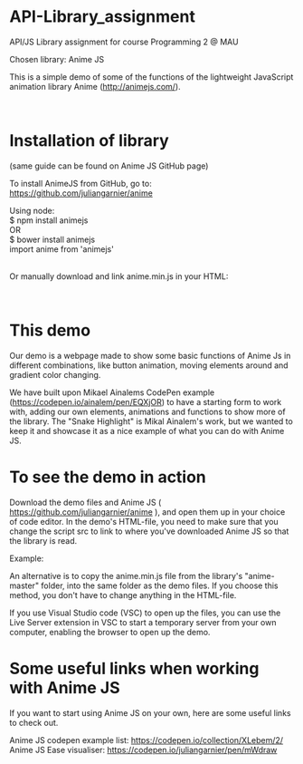 # API-Library_assignment
API/JS Library assignment for course Programming 2 @ MAU

Chosen library: Anime JS

This is a simple demo of some of the functions of the lightweight JavaScript animation library Anime (http://animejs.com/).

<br>

# Installation of library
(same guide can be found on Anime JS GitHub page)

To install AnimeJS from GitHub, go to: https://github.com/juliangarnier/anime 

Using node: <br>
$ npm install animejs <br>
 OR <br>
$ bower install animejs <br>
import anime from 'animejs' <br>
<br>

Or manually download and link anime.min.js in your HTML:
<script src="anime.min.js"></script>

<br>

# This demo

Our demo is a webpage made to show some basic functions of Anime Js in different combinations, like button animation, moving elements around and gradient color changing.

We have built upon Mikael Ainalems CodePen example (https://codepen.io/ainalem/pen/EQXjOR) to have a starting form to work with, adding our own elements, animations and functions to show more of the library. The "Snake Highlight" is Mikal Ainalem's work, but we wanted to keep it and showcase it as a nice example of what you can do with Anime JS.


# To see the demo in action
Download the demo files and Anime JS ( https://github.com/juliangarnier/anime ), and open them up in your choice of code editor. In the demo's HTML-file, you need to make sure that you change the script src to link to where you've downloaded Anime JS so that the library is read.

Example: <script src="downloads/AnimeJS/anime-master/anime.min.js"></script>    

An alternative is to copy the anime.min.js file from the library's "anime-master" folder, into the same folder as the demo files. If you choose this method, you don't have to change anything in the HTML-file.

If you use Visual Studio code (VSC) to open up the files, you can use the Live Server extension in VSC to start a temporary server from your own computer, enabling the browser to open up the demo.


# Some useful links when working with Anime JS

If you want to start using Anime JS on your own, here are some useful links to check out.

Anime JS codepen example list: https://codepen.io/collection/XLebem/2/
Anime JS Ease visualiser: https://codepen.io/juliangarnier/pen/mWdraw


